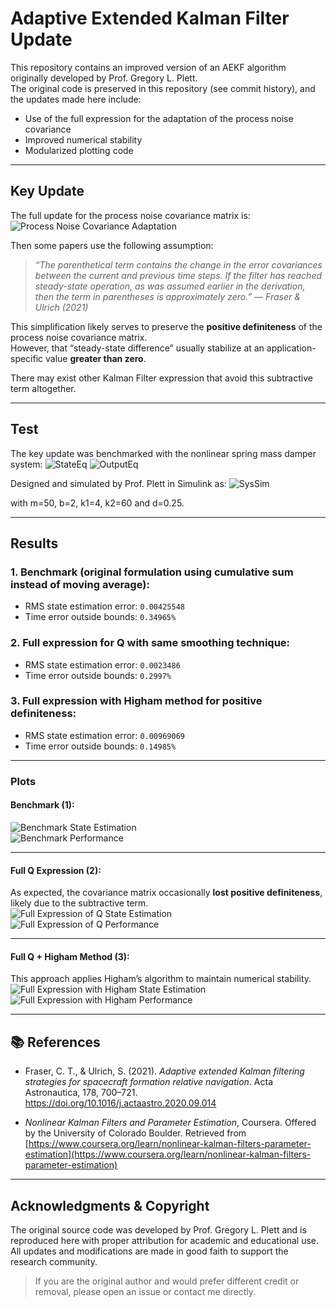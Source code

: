 # Adaptive Extended Kalman Filter Update

This repository contains an improved version of an AEKF algorithm originally developed by Prof. Gregory L. Plett.  
The original code is preserved in this repository (see commit history), and the updates made here include:
- Use of the full expression for the adaptation of the process noise covariance
- Improved numerical stability
- Modularized plotting code

---

## Key Update

The full update for the process noise covariance matrix is:
![Process Noise Covariance Adaptation](assets/QmatUpdate.png)

Then some papers use the following assumption:
> *“The parenthetical term contains the change in the error covariances between the current and previous time steps. If the filter has reached steady-state operation, as was assumed earlier in the derivation, then the term in parentheses is approximately zero.”*
> — *Fraser & Ulrich (2021)*

This simplification likely serves to preserve the **positive definiteness** of the process noise covariance matrix.  
However, that “steady-state difference” usually stabilize at an application-specific value **greater than zero**.

There may exist other Kalman Filter expression that avoid this subtractive term altogether.

---

## Test
The key update was benchmarked with the nonlinear spring mass damper system:
![StateEq](assets/cse.png)
![OutputEq](assets/coe.png)

Designed and simulated by Prof. Plett in Simulink as:
![SysSim](assets/simu.png)

with m=50, b=2, k1=4, k2=60 and d=0.25.

---

## Results

### 1. Benchmark (original formulation using cumulative sum instead of moving average):
- RMS state estimation error: `0.00425548`
- Time error outside bounds: `0.34965%`

### 2. Full expression for Q with same smoothing technique:
- RMS state estimation error: `0.0023486`
- Time error outside bounds: `0.2997%`

### 3. Full expression with Higham method for positive definiteness:
- RMS state estimation error: `0.00969069`
- Time error outside bounds: `0.14985%`

---

### Plots

#### Benchmark (1):
![Benchmark State Estimation](assets/Bse.png)  
![Benchmark Performance](assets/Bp.png)

---

#### Full Q Expression (2):  
As expected, the covariance matrix occasionally **lost positive definiteness**, likely due to the subtractive term.  
![Full Expression of Q State Estimation](assets/FEQse.png)  
![Full Expression of Q Performance](assets/FEQp.png)

---

#### Full Q + Higham Method (3):  
This approach applies Higham’s algorithm to maintain numerical stability.  
![Full Expression with Higham State Estimation](assets/FEwHse.png)  
![Full Expression with Higham Performance](assets/FEwHp.png)

---

## 📚 References

- Fraser, C. T., & Ulrich, S. (2021). *Adaptive extended Kalman filtering strategies for spacecraft formation relative navigation*. Acta Astronautica, 178, 700–721. https://doi.org/10.1016/j.actaastro.2020.09.014

- *Nonlinear Kalman Filters and Parameter Estimation*, Coursera. Offered by the University of Colorado Boulder. Retrieved from [https://www.coursera.org/learn/nonlinear-kalman-filters-parameter-estimation](https://www.coursera.org/learn/nonlinear-kalman-filters-parameter-estimation)

---

## Acknowledgments & Copyright
The original source code was developed by Prof. Gregory L. Plett and is reproduced here with proper attribution for academic and educational use.  
All updates and modifications are made in good faith to support the research community.
> If you are the original author and would prefer different credit or removal, please open an issue or contact me directly.
